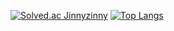 [![Solved.ac
Jinnyzinny](http://mazassumnida.wtf/api/generate_badge?boj={ddocdoli})](https://solved.ac/{handle})
[![Top Langs](https://github-readme-stats.vercel.app/api/top-langs/?username=Jinnyzinny)](https://github.com/Jinnyzinny/github-readme-stats)

